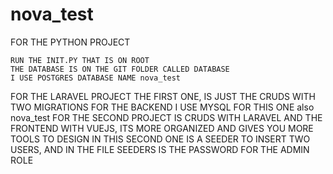 # nova_test
FOR THE PYTHON PROJECT


    RUN THE INIT.PY THAT IS ON ROOT
    THE DATABASE IS ON THE GIT FOLDER CALLED DATABASE
    I USE POSTGRES DATABASE NAME nova_test


FOR THE LARAVEL PROJECT
    THE FIRST ONE, IS JUST THE CRUDS WITH TWO MIGRATIONS FOR THE BACKEND
    I USE MYSQL FOR THIS ONE also nova_test
    FOR THE SECOND PROJECT IS CRUDS WITH LARAVEL AND THE FRONTEND WITH VUEJS, ITS MORE ORGANIZED AND GIVES YOU MORE TOOLS TO DESIGN
    IN THIS SECOND ONE IS A SEEDER TO INSERT TWO USERS, AND IN THE FILE SEEDERS IS THE PASSWORD FOR THE ADMIN ROLE
